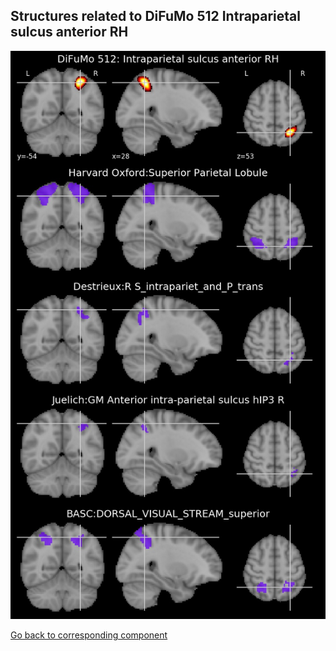 


## Structures related to DiFuMo 512 Intraparietal sulcus anterior RH

![433](433.jpg "Structures related to DiFuMo 512 Intraparietal sulcus anterior RH")

[Go back to corresponding component](https://parietal-inria.github.io/DiFuMo/512/html/433.html)